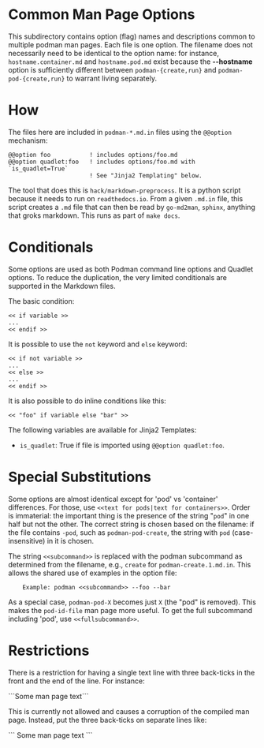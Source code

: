 Common Man Page Options
=======================

This subdirectory contains option (flag) names and descriptions
common to multiple podman man pages. Each file is one option. The
filename does not necessarily need to be identical to the option
name: for instance, `hostname.container.md` and `hostname.pod.md`
exist because the **--hostname** option is sufficiently different
between `podman-{create,run}` and `podman-pod-{create,run}` to
warrant living separately.

How
===

The files here are included in `podman-*.md.in` files using the `@@option`
mechanism:

```
@@option foo           ! includes options/foo.md
@@option quadlet:foo   ! includes options/foo.md with `is_quadlet=True`
                       ! See "Jinja2 Templating" below.
```

The tool that does this is `hack/markdown-preprocess`. It is a python
script because it needs to run on `readthedocs.io`. From a given `.md.in`
file, this script creates a `.md` file that can then be read by
`go-md2man`, `sphinx`, anything that groks markdown. This runs as
part of `make docs`.

Conditionals
============

Some options are used as both Podman command line options and Quadlet
options. To reduce the duplication, the very limited conditionals are
supported in the Markdown files.

The basic condition:

```
<< if variable >>
...
<< endif >>
```

It is possible to use the `not` keyword and `else` keyword:

```
<< if not variable >>
...
<< else >>
...
<< endif >>
```

It is also possible to do inline conditions like this:

```
<< "foo" if variable else "bar" >>
```

The following variables are available for Jinja2 Templates:

- `is_quadlet`: True if file is imported using `@@option quadlet:foo`.

Special Substitutions
=====================

Some options are almost identical except for 'pod' vs 'container'
differences. For those, use `<<text for pods|text for containers>>`.
Order is immaterial: the important thing is the presence of the
string "`pod`" in one half but not the other. The correct string
is chosen based on the filename: if the file contains `-pod`,
such as `podman-pod-create`, the string with `pod` (case-insensitive)
in it is chosen.

The string `<<subcommand>>` is replaced with the podman subcommand
as determined from the filename, e.g., `create` for `podman-create.1.md.in`.
This allows the shared use of examples in the option file:
```
    Example: podman <<subcommand>> --foo --bar
```
As a special case, `podman-pod-X` becomes just `X` (the "pod" is removed).
This makes the `pod-id-file` man page more useful. To get the full
subcommand including 'pod', use `<<fullsubcommand>>`.

Restrictions
============

There is a restriction for having a single text line with three
back-ticks in the front and the end of the line.  For instance:

\`\`\`Some man page text\`\`\`

This is currently not allowed and causes a corruption of the
compiled man page.  Instead, put the three back-ticks on separate
lines like:

\`\`\`
Some man page text
\`\`\`
